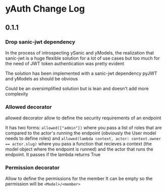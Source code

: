 # yAuth Change Log
## 0.1.1
### Drop sanic-jwt dependency
In the process of introspecting ySanic and yModels, the realization that sanic-jwt is a huge flexible solution for a lot of use cases but too much for the need of JWT token authentication was pretty evident

The solution has been implemented with a sanic-jwt dependency pyJWT and yModels as should be obvious

Could be an oversimplified solution but is lean and doesn't add more complexity

### Allowed decorator
allowed decorator allow to define the security requirements of an endpoint

It has two forms:
```allowed(["admin"])``` where you pass a list of roles that are compared to the actor's running the endpoint (obviously the User model needs to define roles) and ```allowed(lambda context, actor: context.owner == actor.slug)``` where you pass a function that recieves a context (the model object where the endpoint is runned) and the actor that runs the endpoint. It passes if the lambda returns True

### Permission decorator
Allow to define the permissions for the member
It can be empty so the permission will be ```<Model>/<member>```
